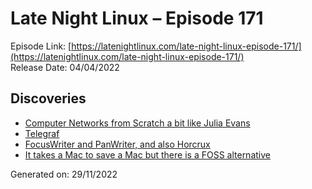 # Late Night Linux – Episode 171
Episode Link: [https://latenightlinux.com/late-night-linux-episode-171/](https://latenightlinux.com/late-night-linux-episode-171/)  
Release Date: 04/04/2022
## Discoveries
* [Computer Networks from Scratch a bit like Julia Evans](https://www.networksfromscratch.com/)
* [Telegraf](https://www.influxdata.com/time-series-platform/telegraf/)
* [FocusWriter and PanWriter, and also Horcrux](https://gottcode.org/focuswriter/)
* [It takes a Mac to save a Mac but there is a FOSS alternative](https://support.apple.com/en-gb/guide/apple-configurator-mac/apdd5f3c75ad/mac)

Generated on: 29/11/2022